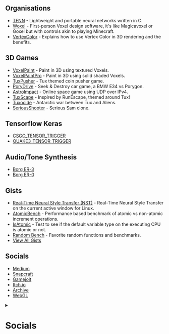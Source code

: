 ## Organisations
* [TFNN](https://github.com/TFNN) - Lightweight and portable neural networks written in C.
* [Woxel](https://github.com/woxels) - First-person Voxel design software, it's like Magicavoxel or Goxel but with controls akin to playing Minecraft.
* [VertexColor](https://github.com/VertexColor) - Explains how to use Vertex Color in 3D rendering and the benefits.

## 3D Games
* [VoxelPaint](https://github.com/mrbid/VoxelPaint) - Paint in 3D using textured Voxels.
* [VoxelPaintPro](https://github.com/mrbid/VoxelPaintPro) - Paint in 3D using solid shaded Voxels.
* [TuxPusher](https://github.com/mrbid/TuxPusher) - Tux themed coin pusher game.
* [PoryDrive](https://github.com/mrbid/PoryDrive-2.0) - Seek & Destroy car game, a BMW E34 vs Porygon.
* [AstroImpact](https://github.com/mrbid/AstroImpact) - Online space game using UDP over IPv4.
* [TuxScape](https://github.com/mrbid/TuxScape) - Inspired by RunEscape, themed around Tux!
* [Tuxocide](https://github.com/mrbid/Tuxocide) - Antarctic war between Tux and Aliens.
* [SeriousShooter](https://github.com/mrbid/SeriousShooter) - Serious Sam clone.

## Tensorflow Keras
* [CSGO_TENSOR_TRIGGER](https://github.com/mrbid/CSGO_TENSOR_TRIGGER)
* [QUAKE3_TENSOR_TRIGGER](https://github.com/mrbid/QUAKE3_TENSOR_TRIGGER)

## Audio/Tone Synthesis
* [Borg ER-3](https://github.com/mrbid/Borg-ER-3)
* [Borg ER-0](https://github.com/mrbid/Borg-ER-0)

## Gists
* [Real-Time Neural Style Transfer (NST)](https://gist.github.com/mrbid/e400fdd9ceaa8b3d83ba67eecd39cdb7) - Real-Time Neural Style Transfer on the current active window for Linux.
* [AtomicBench](https://gist.github.com/mrbid/a33aa35b4f57ddc6812f351e11bb9349) - Performance based benchmark of atomic vs non-atomic increment operations.
* [IsAtomic](https://gist.github.com/mrbid/3040f54eb6942ed53daa044a9c055dbb) - Test to see if the default variable type on the executing CPU is atomic or not.
* [Random Bench](https://gist.github.com/mrbid/310bebaa9b0b5fb1bc47a3b5c7915231) - Favorite random functions and benchmarks.
* [View All Gists](https://gist.github.com/mrbid)

## Socials
* [Medium](https://james-william-fletcher.medium.com/)
* [Snapcraft](https://snapcraft.io/publisher/voxdsp)
* [Gamejolt](https://gamejolt.com/@mrbid/games)
* [Itch.io](https://pushergames.itch.io/)
* [Archive](https://archive.org/details/@mrbid)
* [WebGL](https://github.com/mrbid/mrbid.github.io/blob/main/README.md)

<details>
  <summary><h1>Socials</h1></summary>
</details>
